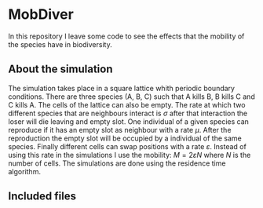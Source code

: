 # MobDiver

In this repository I leave some code to see the effects that the mobility of the species have in biodiversity.

## About the simulation

The simulation takes place in a square lattice whith periodic boundary conditions. There are three species (A, B, C) such that A kills B, B kills C and C kills A. The cells of the lattice can also be empty. The rate at which two different species that are neighbours interact is $\sigma$ after that interaction the loser will die leaving and empty slot. One individual of a given species can reproduce if it has an empty slot as neighbour with a rate $\mu$. After the reproduction the empty slot will be occupied by a individual of the same species. Finally different cells can swap positions with a rate $\varepsilon$. Instead of using this rate in the simulations I use the mobility: $M = 2\varepsilon N$ where $N$ is the number of cells. The simulations are done using the residence time algorithm.

## Included files
